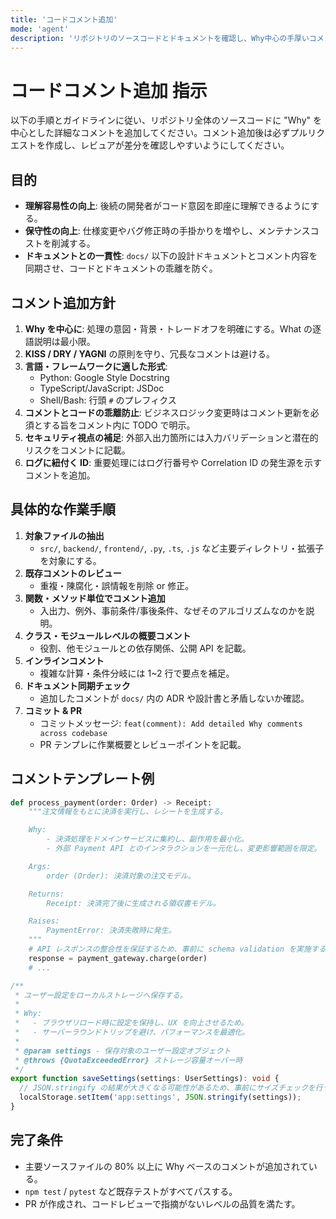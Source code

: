 ```yaml
---
title: 'コードコメント追加'
mode: 'agent'
description: 'リポジトリのソースコードとドキュメントを確認し、Why中心の手厚いコメントを追加するコマンドです。'
---
```


# コードコメント追加 指示

以下の手順とガイドラインに従い、リポジトリ全体のソースコードに "Why" を中心とした詳細なコメントを追加してください。コメント追加後は必ずプルリクエストを作成し、レビュアが差分を確認しやすいようにしてください。

## 目的
- **理解容易性の向上**: 後続の開発者がコード意図を即座に理解できるようにする。
- **保守性の向上**: 仕様変更やバグ修正時の手掛かりを増やし、メンテナンスコストを削減する。
- **ドキュメントとの一貫性**: `docs/` 以下の設計ドキュメントとコメント内容を同期させ、コードとドキュメントの乖離を防ぐ。

## コメント追加方針
1. **Why を中心に**: 処理の意図・背景・トレードオフを明確にする。What の逐語説明は最小限。
2. **KISS / DRY / YAGNI** の原則を守り、冗長なコメントは避ける。
3. **言語・フレームワークに適した形式**:
   - Python: Google Style Docstring
   - TypeScript/JavaScript: JSDoc
   - Shell/Bash: 行頭 `#` のプレフィクス
4. **コメントとコードの乖離防止**: ビジネスロジック変更時はコメント更新を必須とする旨をコメント内に TODO で明示。
5. **セキュリティ視点の補足**: 外部入出力箇所には入力バリデーションと潜在的リスクをコメントに記載。
6. **ログに紐付く ID**: 重要処理にはログ行番号や Correlation ID の発生源を示すコメントを追加。

## 具体的な作業手順
1. **対象ファイルの抽出**
   - `src/`, `backend/`, `frontend/`, `.py`, `.ts`, `.js` など主要ディレクトリ・拡張子を対象にする。
2. **既存コメントのレビュー**
   - 重複・陳腐化・誤情報を削除 or 修正。
3. **関数・メソッド単位でコメント追加**
   - 入出力、例外、事前条件/事後条件、なぜそのアルゴリズムなのかを説明。
4. **クラス・モジュールレベルの概要コメント**
   - 役割、他モジュールとの依存関係、公開 API を記載。
5. **インラインコメント**
   - 複雑な計算・条件分岐には 1~2 行で要点を補足。
6. **ドキュメント同期チェック**
   - 追加したコメントが `docs/` 内の ADR や設計書と矛盾しないか確認。
7. **コミット & PR**
   - コミットメッセージ: `feat(comment): Add detailed Why comments across codebase`
   - PR テンプレに作業概要とレビューポイントを記載。

## コメントテンプレート例
```python
def process_payment(order: Order) -> Receipt:
    """注文情報をもとに決済を実行し、レシートを生成する。

    Why:
        - 決済処理をドメインサービスに集約し、副作用を最小化。
        - 外部 Payment API とのインタラクションを一元化し、変更影響範囲を限定。

    Args:
        order (Order): 決済対象の注文モデル。

    Returns:
        Receipt: 決済完了後に生成される領収書モデル。

    Raises:
        PaymentError: 決済失敗時に発生。
    """
    # API レスポンスの整合性を保証するため、事前に schema validation を実施する
    response = payment_gateway.charge(order)
    # ...
```

```ts
/**
 * ユーザー設定をローカルストレージへ保存する。
 *
 * Why:
 *   - ブラウザリロード時に設定を保持し、UX を向上させるため。
 *   - サーバーラウンドトリップを避け、パフォーマンスを最適化。
 *
 * @param settings - 保存対象のユーザー設定オブジェクト
 * @throws {QuotaExceededError} ストレージ容量オーバー時
 */
export function saveSettings(settings: UserSettings): void {
  // JSON.stringify の結果が大きくなる可能性があるため、事前にサイズチェックを行う
  localStorage.setItem('app:settings', JSON.stringify(settings));
}
```

## 完了条件
- 主要ソースファイルの 80% 以上に Why ベースのコメントが追加されている。
- `npm test` / `pytest` など既存テストがすべてパスする。
- PR が作成され、コードレビューで指摘がないレベルの品質を満たす。
